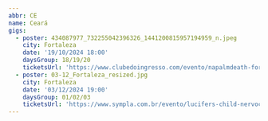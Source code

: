 ```yaml
---
abbr: CE
name: Ceará
gigs:
  - poster: 434087977_732255042396326_1441200815957194959_n.jpeg
    city: Fortaleza
    date: '19/10/2024 18:00'
    daysGroup: 18/19/20
    ticketsUrl: 'https://www.clubedoingresso.com/evento/napalmdeath-fortaleza'
  - poster: 03-12_Fortaleza_resized.jpg
    city: Fortaleza
    date: '03/12/2024 19:00'
    daysGroup: 01/02/03
    ticketsUrl: 'https://www.sympla.com.br/evento/lucifers-child-nervochaos-imflawed-necrofilosophy-sysyphus/2556200'
---
```


